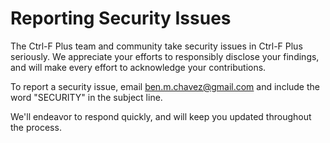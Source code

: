 # Reporting Security Issues

The Ctrl-F Plus team and community take security issues in Ctrl-F Plus seriously. We appreciate your efforts to responsibly disclose your findings, and will make every effort to acknowledge your contributions.

To report a security issue, email [ben.m.chavez@gmail.com](mailto:ben.m.chavez@gmail.com) and include the word "SECURITY" in the subject line.

We'll endeavor to respond quickly, and will keep you updated throughout the process.
